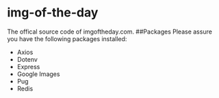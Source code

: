 # img-of-the-day
The offical source code of imgoftheday.com.
##Packages
Please assure you have the following packages installed:
- Axios
- Dotenv
- Express
- Google Images
- Pug
- Redis
